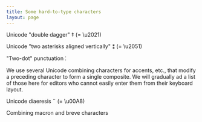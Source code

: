 ```yaml
---
title: Some hard-to-type characters
layout: page
---
```





Unicode "double dagger" ‡ (= \u2021)

Unicode "two asterisks aligned vertically" ⁑ (= \u2051)

"Two-dot" punctuation ⁚

We use several Unicode combining characters for accents, etc., that modify a preceding character to form a single composite. We will gradually ad a list of those here for editors who cannot easily enter them from their keyboard layout.


Unicode diaeresis   ¨ (= \u00A8)

Combining macron and breve characters



